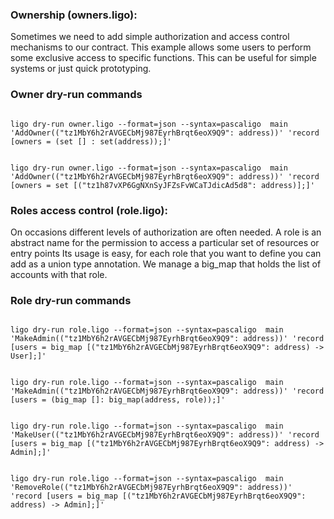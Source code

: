 ### Ownership (owners.ligo):
Sometimes we need to add simple authorization and access control mechanisms to our contract. This example allows some users to perform some exclusive access to specific functions. This can be useful for simple systems or just quick prototyping.

### Owner dry-run commands

<pre><code>
ligo dry-run owner.ligo --format=json --syntax=pascaligo  main 'AddOwner(("tz1MbY6h2rAVGECbMj987EyrhBrqt6eoX9Q9": address))' 'record [owners = (set [] : set(address));]'
</code></pre>

<pre><code>
ligo dry-run owner.ligo --format=json --syntax=pascaligo  main 'AddOwner(("tz1MbY6h2rAVGECbMj987EyrhBrqt6eoX9Q9": address))' 'record [owners = set [("tz1h87vXP6GgNXnSyJFZsFvWCaTJdicAd5d8": address)];]'
</code></pre>

### Roles access control (role.ligo):
On occasions different levels of authorization are often needed. A role is an abstract name for the permission to access a particular set of resources or entry points
Its usage is easy, for each role that you want to define you can add as a union type annotation. We manage a big_map that holds the list of accounts with that role.


### Role dry-run commands

<pre><code>
ligo dry-run role.ligo --format=json --syntax=pascaligo  main 'MakeAdmin(("tz1MbY6h2rAVGECbMj987EyrhBrqt6eoX9Q9": address))' 'record [users = big_map [("tz1MbY6h2rAVGECbMj987EyrhBrqt6eoX9Q9": address) -> User];]'
</code></pre>

<pre><code>
ligo dry-run role.ligo --format=json --syntax=pascaligo  main 'MakeAdmin(("tz1MbY6h2rAVGECbMj987EyrhBrqt6eoX9Q9": address))' 'record [users = (big_map []: big_map(address, role));]'
</code></pre>

<pre><code>
ligo dry-run role.ligo --format=json --syntax=pascaligo  main 'MakeUser(("tz1MbY6h2rAVGECbMj987EyrhBrqt6eoX9Q9": address))' 'record [users = big_map [("tz1MbY6h2rAVGECbMj987EyrhBrqt6eoX9Q9": address) -> Admin];]'
</code></pre>

<pre><code>
ligo dry-run role.ligo --format=json --syntax=pascaligo  main 'RemoveRole(("tz1MbY6h2rAVGECbMj987EyrhBrqt6eoX9Q9": address))' 'record [users = big_map [("tz1MbY6h2rAVGECbMj987EyrhBrqt6eoX9Q9": address) -> Admin];]'
</code></pre>
